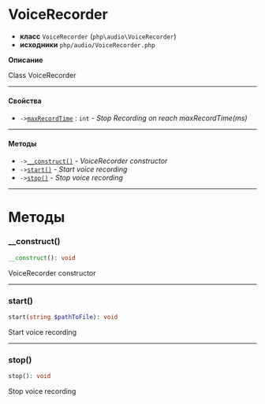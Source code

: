 # VoiceRecorder

- **класс** `VoiceRecorder` (`php\audio\VoiceRecorder`)
- **исходники** `php/audio/VoiceRecorder.php`

**Описание**

Class VoiceRecorder

---

#### Свойства

- `->`[`maxRecordTime`](#prop-maxrecordtime) : `int` - _Stop Recording on reach maxRecordTime(ms)_

---

#### Методы

- `->`[`__construct()`](#method-__construct) - _VoiceRecorder constructor_
- `->`[`start()`](#method-start) - _Start voice recording_
- `->`[`stop()`](#method-stop) - _Stop voice recording_

---
# Методы

<a name="method-__construct"></a>

### __construct()
```php
__construct(): void
```
VoiceRecorder constructor

---

<a name="method-start"></a>

### start()
```php
start(string $pathToFile): void
```
Start voice recording

---

<a name="method-stop"></a>

### stop()
```php
stop(): void
```
Stop voice recording